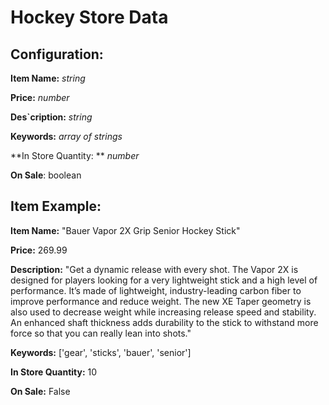 # Hockey Store Data

## Configuration:

**Item Name:** *string*

**Price:** *number* 

**Des`cription:** *string*

**Keywords:** *array of strings*

**In Store Quantity: ** *number*

**On Sale**: boolean 

## Item Example: 

**Item Name:** "Bauer Vapor 2X Grip Senior Hockey Stick"

**Price:** 269.99

**Description:** "Get a dynamic release with every shot. The Vapor 2X is designed for players looking for a very lightweight stick and a high level of performance. It’s made of lightweight, industry-leading carbon fiber to improve performance and reduce weight. The new XE Taper geometry is also used to decrease weight while increasing release speed and stability. An enhanced shaft thickness adds durability to the stick to withstand more force so that you can really lean into shots."

**Keywords:** ['gear', 'sticks', 'bauer', 'senior']

**In Store Quantity:** 10

**On Sale:** False